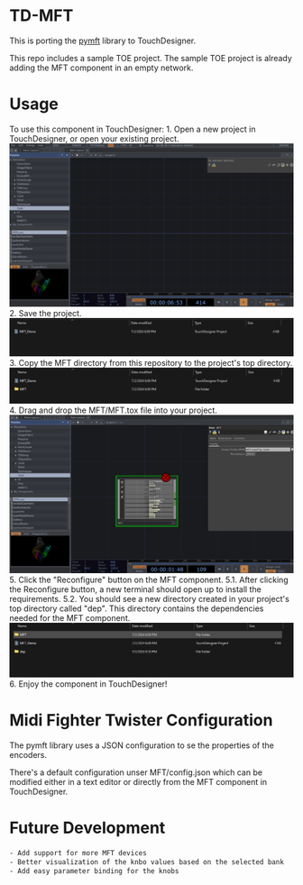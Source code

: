 # TD-MFT
This is porting the [pymft](https://github.com/sina-cb/pymft) library to TouchDesigner.

This repo includes a sample TOE project. The sample TOE project is already adding the MFT component in an empty network.

# Usage
To use this component in TouchDesigner:
    1. Open a new project in TouchDesigner, or open your existing project.
    ![plot](./images/step_1.png)
    2. Save the project.
    ![plot](./images/step_2.png)
    3. Copy the MFT directory from this repository to the project's top directory.
    ![plot](./images/step_3.png)
    4. Drag and drop the MFT/MFT.tox file into your project.
    ![plot](./images/step_4.png)
    5. Click the "Reconfigure" button on the MFT component.
        5.1. After clicking the Reconfigure button, a new terminal should open up to install the requirements.
        5.2. You should see a new directory created in your project's top directory called "dep". This directory contains the dependencies needed for the MFT component.
        ![plot](./images/step_5.png)
    6. Enjoy the component in TouchDesigner!

# Midi Fighter Twister Configuration
The pymft library uses a JSON configuration to se the properties of the encoders.

There's a default configuration unser MFT/config.json which can be modified either in a text editor or directly from the MFT component in TouchDesigner.

# Future Development
    - Add support for more MFT devices
    - Better visualization of the knbo values based on the selected bank
    - Add easy parameter binding for the knobs